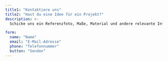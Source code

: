 ```yaml
---
title1: "Kontaktiere uns"
title2: "Hast du eine Idee für ein Projekt?"
description: >-
  Schicke uns ein Referenzfoto, Maße, Material und andere relevante Informationen, und wir erstellen ein Angebot. Wir antworten innerhalb von 24 Stunden.

form:
  name: "Name"
  email: "E-Mail-Adresse"
  phone: "Telefonnummer"
  button: "Senden"
---
```

